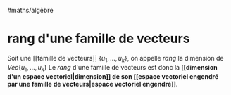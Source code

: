 #maths/algèbre 
# rang d'une famille de vecteurs
Soit une [[famille de vecteurs]] $\{u_1,\ldots,u_k\}$, on appelle _rang_ la dimension de $Vec \{u_1,\ldots,u_k\}$
Le _rang_ d'une famille de vecteurs est donc la **[[dimension d'un espace vectoriel|dimension]] de son [[espace vectoriel engendré par une famille de vecteurs|espace vectoriel engendré]]**.


